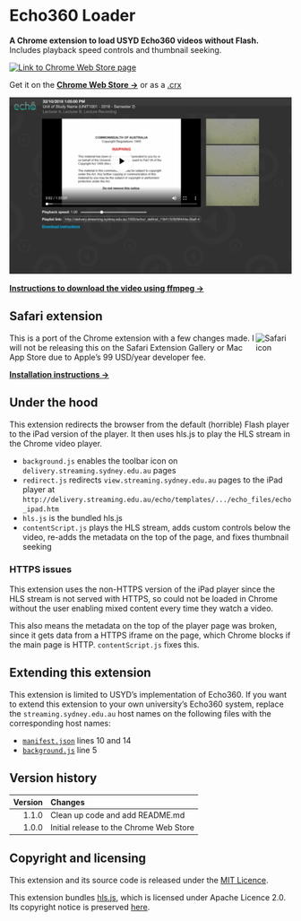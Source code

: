 # Echo360 Loader
**A Chrome extension to load USYD Echo360 videos without Flash.**  
Includes playback speed controls and thumbnail seeking.

<a href="https://chrome.google.com/webstore/detail/hekcgkbebmbmbclcgikaocemhaeafpbf/" target="_blank" rel="noopener noreferrer">
    <img src="https://developer.chrome.com/webstore/images/ChromeWebStore_Badge_v2_496x150.png" width="248" alt="Link to Chrome Web Store page" />
</a>

Get it on the [**Chrome Web Store →**](https://chrome.google.com/webstore/detail/hekcgkbebmbmbclcgikaocemhaeafpbf/)
or as a
[.crx](https://github.com/notseenee/echo360loader/releases)

![Screenshot](images/screenshot@2x.png)

[**Instructions to download the video using ffmpeg →**](downloadinstructions.md)

## Safari extension
<img src="https://developer.apple.com/assets/elements/icons/safari/safari-128x128_2x.png" width="64" height="64" alt="Safari icon" align="right">
This is a port of the Chrome extension with a few changes made. I will not be
releasing this on the Safari Extension Gallery or Mac App Store due to Apple’s
99 USD/year developer fee.

[**Installation instructions →**](echo360loader.safariextension)

## Under the hood
This extension redirects the browser from the default (horrible) Flash player to
the iPad version of the player. It then uses hls.js to play the HLS stream in
the Chrome video player.

- `background.js` enables the toolbar icon on `delivery.streaming.sydney.edu.au`
  pages
- `redirect.js` redirects `view.streaming.sydney.edu.au` pages to the iPad
  player at
  `http://delivery.streaming.edu.au/echo/templates/.../echo_files/echo_ipad.htm`
- `hls.js` is the bundled hls.js
- `contentScript.js` plays the HLS stream, adds custom controls below the video,
  re-adds the metadata on the top of the page, and fixes thumbnail seeking

### HTTPS issues
This extension uses the non-HTTPS version of the iPad player since the HLS
stream is not served with HTTPS, so could not be loaded in Chrome without the
user enabling mixed content every time they watch a video.

This also means the metadata on the top of the player page was broken, since it
gets data from a HTTPS iframe on the page, which Chrome blocks if the main page
is HTTP. `contentScript.js` fixes this. 

## Extending this extension
This extension is limited to USYD’s implementation of Echo360. If you want to
extend this extension to your own university’s Echo360 system, replace the
`streaming.sydney.edu.au` host names on the following files with the corresponding
host names:
- [`manifest.json`](src/manifest.json) lines 10 and 14
- [`background.js`](src/background.js) line 5

## Version history
| Version | Changes                                                            |
| -------:|:------------------------------------------------------------------ |
|   1.1.0 | Clean up code and add README.md                                    |
|   1.0.0 | Initial release to the Chrome Web Store                            |

## Copyright and licensing
This extension and its source code is released under the [MIT Licence](LICENSE).

This extension bundles [hls.js](https://github.com/video-dev/hls.js/), which is
licensed under Apache Licence 2.0. Its copyright notice is preserved
[here](LICENSE).
